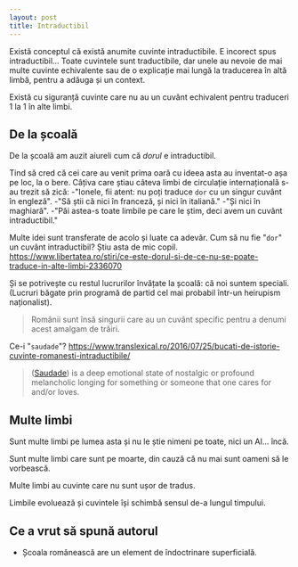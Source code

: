 ```yaml
---
layout: post
title: Intraductibil
---
```


Există conceptul că există anumite cuvinte intraductibile.
E incorect spus intraductibil... Toate cuvintele sunt traductibile, dar unele au nevoie de mai multe cuvinte echivalente sau de o explicație mai lungă la traducerea în altă limbă, pentru a adăuga și un context.

Există cu siguranță cuvinte care nu au un cuvânt echivalent pentru traduceri 1 la 1 în alte limbi.

## De la școală

De la școală am auzit aiureli cum că _dorul_ e intraductibil.

Tind să cred că cei care au venit prima oară cu ideea asta au inventat-o așa pe loc, la o bere. Câțiva care știau câteva limbi de circulație internațională s-au trezit să zică:
-"Ionele, fii atent: nu poți traduce `dor` cu un singur cuvânt în engleză".
-"Să știi că nici în franceză, și nici în italiană."
-"Și nici în maghiară".
-"Păi astea-s toate limbile pe care le știm, deci avem un cuvânt intraductibil."

Multe idei sunt transferate de acolo și luate ca adevăr.
Cum să nu fie "`dor`" un cuvânt intraductibil? Știu asta de mic copil.
<https://www.libertatea.ro/stiri/ce-este-dorul-si-de-ce-nu-se-poate-traduce-in-alte-limbi-2336070>

Și se potrivește cu restul lucrurilor învățate la școală: că noi suntem speciali. (Lucruri băgate prin programă de partid cel mai probabil într-un heirupism naționalist).

> Românii sunt însă singurii care au un cuvânt specific pentru a denumi acest amalgam de trăiri.

Ce-i "`saudade`"?
<https://www.translexical.ro/2016/07/25/bucati-de-istorie-cuvinte-romanesti-intraductibile/>

> ([Saudade](https://en.wikipedia.org/wiki/Saudade)) is a deep emotional state of nostalgic or profound melancholic longing for something or someone that one cares for and/or loves.

## Multe limbi

Sunt multe limbi pe lumea asta și nu le știe nimeni pe toate, nici un AI... încă.

Sunt multe limbi care sunt pe moarte, din cauză că nu mai sunt oameni să le vorbească.

Multe limbi au cuvinte care nu sunt ușor de tradus.

Limbile evoluează și cuvintele își schimbă sensul de-a lungul timpului.

## Ce a vrut să spună autorul

- Școala românească are un element de îndoctrinare superficială.
